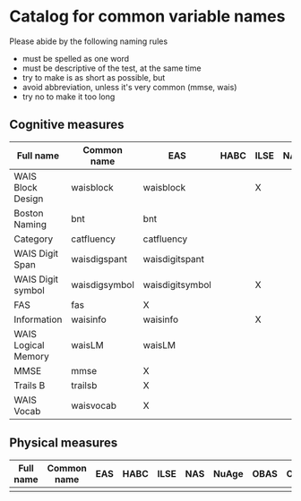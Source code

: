 
# Catalog for common variable names

Please abide by the following naming rules  
  - must be spelled as one word   
  - must be descriptive of the test, at the same time  
  - try to make is as short as possible, but  
  - avoid abbreviation, unless it's very common (mmse, wais)   
  - try no to make it too long  
  


## Cognitive measures

|Full name                |Common name  | EAS           | HABC | ILSE | NAS  | NuAge| OBAS | OCTO | RADC | SATSA|
|-------------------------|-------------|---------------|------|------|------|------|------|------|------|------|
|WAIS Block Design        |waisblock    |waisblock      |      |  X   |      |      |      |  X   |      |      |
|Boston Naming            |bnt          |bnt            |      |      |      |      |      |      |  X   |      |
|Category                 |catfluency   |catfluency     |      |      |      |      |      |      |  X   |      |
|WAIS Digit Span          |waisdigspant |waisdigitspant |      |      |      |      |      |  X   |  X   |      |
|WAIS Digit symbol        |waisdigsymbol|waisdigitsymbol|      |  X   |      |      |      |  X   |  X   |      |
|FAS                      |fas          |  X            |      |      |      |      |      |      |      |      |
|Information              |waisinfo     |waisinfo       |      |  X   |      |      |      |  X   |      |      |
|WAIS Logical Memory      |waisLM       |waisLM         |      |      |      |      |      |      |      |      |
|MMSE                     |mmse         |  X            |      |      |      |      |      |  X   |  X   |      |
|Trails B                 |trailsb      |  X            |      |      |      |      |      |      |      |      |
|WAIS Vocab               |waisvocab    |  X            |      |      |      |      |      |      |      |      |


## Physical measures

|Full name                |Common name  | EAS  | HABC | ILSE | NAS  | NuAge| OBAS | OCTO | RADC | SATSA|
|-------------------------|-------------|------|------|------|------|------|------|------|------|------|
|                         |             |      |      |      |      |      |      |      |      |      |
